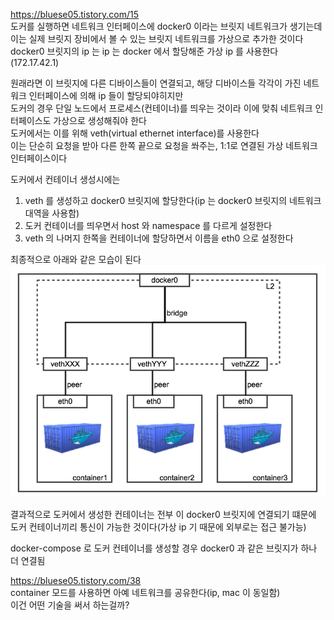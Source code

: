 <https://bluese05.tistory.com/15>  
도커를 실행하면 네트워크 인터페이스에 docker0 이라는 브릿지 네트워크가 생기는데
이는 실제 브릿지 장비에서 볼 수 있는 브릿지 네트워크를 가상으로 추가한 것이다  
docker0 브릿지의 ip 는 ip 는 docker 에서 할당해준 가상 ip 를 사용한다(172.17.42.1)  

원래라면 이 브릿지에 다른 디바이스들이 연결되고, 해당 디바이스들 각각이 가진 네트워크 인터페이스에 의해 ip 들이 할당되야히지만  
도커의 경우 단일 노드에서 프로세스(컨테이너)를 띄우는 것이라 이에 맞춰 네트워크 인터페이스도 가상으로 생성해줘야 한다  
도커에서는 이를 위해 veth(virtual ethernet interface)를 사용한다  
이는 단순히 요청을 받아 다른 한쪽 끝으로 요청을 쏴주는, 1:1로 연결된 가상 네트워크 인터페이스이다  

도커에서 컨테이너 생성시에는  
1. veth 를 생성하고 docker0 브릿지에 할당한다(ip 는 docker0 브릿지의 네트워크 대역을 사용함)
2. 도커 컨테이너를 띄우면서 host 와 namespace 를 다르게 설정한다
3. veth 의 나머지 한쪽을 컨테이너에 할당하면서 이름을 eth0 으로 설정한다

최종적으로 아래와 같은 모습이 된다  
![docker-network](img/docker-network.png)  

결과적으로 도커에서 생성한 컨테이너는 전부 이 docker0 브릿지에 연결되기 떄문에 도커 컨테이너끼리 통신이 가능한 것이다(가상 ip 기 때문에 외부로는 접근 불가능)  

docker-compose 로 도커 컨테이너를 생성할 경우 docker0 과 같은 브릿지가 하나 더 연결됨  

<https://bluese05.tistory.com/38>  
container 모드를 사용하면 아예 네트워크를 공유한다(ip, mac 이 동일함)  
이건 어떤 기술을 써서 하는걸까?